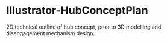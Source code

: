 # Illustrator-HubConceptPlan
2D technical outline of hub concept, prior to 3D modelling and disengagement mechanism design.
